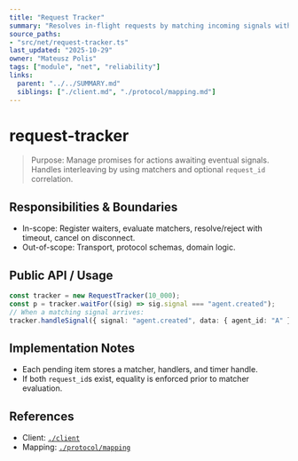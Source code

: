 ```yaml
---
title: "Request Tracker"
summary: "Resolves in-flight requests by matching incoming signals with optional correlation IDs and timeouts."
source_paths:
- "src/net/request-tracker.ts"
last_updated: "2025-10-29"
owner: "Mateusz Polis"
tags: ["module", "net", "reliability"]
links:
  parent: "../../SUMMARY.md"
  siblings: ["./client.md", "./protocol/mapping.md"]
---
```


# request-tracker

> Purpose: Manage promises for actions awaiting eventual signals. Handles interleaving by using matchers and optional `request_id` correlation.

## Responsibilities & Boundaries

- In-scope: Register waiters, evaluate matchers, resolve/reject with timeout, cancel on disconnect.
- Out-of-scope: Transport, protocol schemas, domain logic.

## Public API / Usage

```ts
const tracker = new RequestTracker(10_000);
const p = tracker.waitFor((sig) => sig.signal === "agent.created");
// When a matching signal arrives:
tracker.handleSignal({ signal: "agent.created", data: { agent_id: "A" } } as any);
```

## Implementation Notes

- Each pending item stores a matcher, handlers, and timer handle.
- If both `request_id`s exist, equality is enforced prior to matcher evaluation.

## References

- Client: [`./client`](./client.md)
- Mapping: [`./protocol/mapping`](./protocol/mapping.md)


